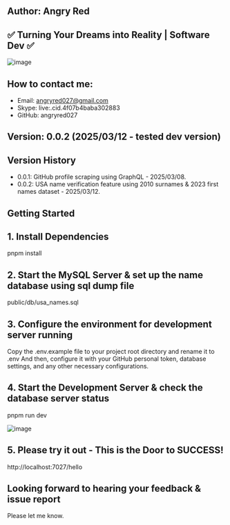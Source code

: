 ## Author: Angry Red

## ✅ Turning Your Dreams into Reality | Software Dev ✅

![image](https://avatars.githubusercontent.com/u/200478865?v=4&size=64)

## How to contact me:

- Email: angryred027@gmail.com
- Skype: live:.cid.4f07b4baba302883
- GitHub: angryred027

## Version: 0.0.2 (2025/03/12 - tested dev version)

## Version History

- 0.0.1: GitHub profile scraping using GraphQL - 2025/03/08.
- 0.0.2: USA name verification feature using 2010 surnames & 2023 first names dataset - 2025/03/12.

## Getting Started

## 1. Install Dependencies

pnpm install

## 2. Start the MySQL Server & set up the name database using sql dump file

public/db/usa_names.sql

## 3. Configure the environment for development server running

Copy the .env.example file to your project root directory and rename it to .env
And then, configure it with your GitHub personal token, database settings, and any other necessary configurations.

## 4. Start the Development Server & check the database server status

pnpm run dev

![image](https://github.com/user-attachments/assets/0410e7ad-d125-41d0-9a9c-8b30aec1b4aa)

## 5. Please try it out - This is the Door to SUCCESS!

http://localhost:7027/hello

## Looking forward to hearing your feedback & issue report

Please let me know.
